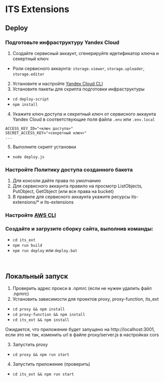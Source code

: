 # ITS Extensions

## Deploy

### Подготовьте инфраструктуру Yandex Cloud
1. Создайте сервисный аккаунт, сгенерируйте идетификатор ключа и секертный ключ
 - Роли сервисного аккаунта: ```storage.viewer```, ```storage.uploader```, ```storage.editor```
2. Установите и настройте [Yandex Cloud CLI](https://cloud.yandex.ru/docs/cli/quickstart)
3. Установите пакеты для скрипта подготовки инфраструктуры
 - ```cd deploy-script```
 - ```npm install```
4. Укажите ключ доступа и секретный ключ от сервисного аккаунта Yandex Cloud в соответствующие поля файла `.env` или `.env.local`
```
ACCESS_KEY_ID="<ключ доступа>"
SECRET_ACCESS_KEY="<секретный ключ>"
...
```
5. Выполните скрипт установки
 - ```node deploy.js```

### Настройте Политику доступа созданного бакета
1. Для консоли дайте права по умолчанию
2. Для сервисного аккаунта правило на просмотр ListObjects, PutObject, GetObject (или все права на bucket)
3. В правиле для сервисного аккаунта укажите ресурсы its-extensions/* и its-extensions

### Настройте [AWS CLI](https://cloud.yandex.ru/docs/storage/tools/aws-cli) 

### Создайте и загрузите сборку сайта, выполнив команды:
  - ```cd its_ext```
  - ```npm run build```
  - ```npm run deploy``` или ```deploy.bat```

<br />

## Локальный запуск

1. Проверить адрес прокси в .npmrc (если не нужен удалить файл .npmrc)
2. Установить зависимости для проектов proxy, proxy-function, its_ext
  - ```cd proxy && npm install```
  - ```cd proxy-function && npm install```
  - ```cd its_ext && npm install```

Ожидается, что приложение будет запущено на http://localhost:3001, если это не так, изменить url в файле proxy/server.js в настройках cors

3. Запустить proxy
  - ```cd proxy && npm run start```
4. Запустить приложение (проверить)
  - ```cd its_ext && npm run start```
